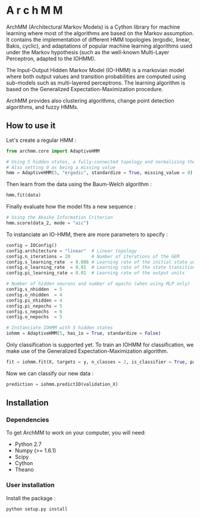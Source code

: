 A r c h M M
===========
ArchMM (Architectural Markov Models) is a Cython library for machine learning where most of the algorithms are based on the Markov assumption.
It contains the implementation of different HMM topologies (ergodic, linear, Bakis, cyclic), and adaptations of popular machine learning
algorithms used under the Markov hypothesis (such as the well-known Multi-Layer Perceptron, adapted to the IOHMM).

The Input-Output Hidden Markov Model (IO-HMM) is a markovian model where both output values and transition probabilities are computed using 
sub-models such as multi-layered perceptrons. The learning algorithm is based on the Generalized Expectation-Maximization procedure.

ArchMM provides also clustering algorithms, change point detection algorithms, and fuzzy HMMs.

How to use it
-------------

Let's create a regular HMM :
```python
from archmm.core import AdaptiveHMM

# Using 5 hidden states, a fully-connected topology and normalizing the inputs
# Also setting 0 as being a missing value
hmm = AdaptiveHMM(5, "ergodic", standardize = True, missing_value = 0)
```

Then learn from the data using the Baum-Welch algorithm :
```python
hmm.fit(data)
```

Finally evaluate how the model fits a new sequence :
```python
# Using the Akaike Information Criterion
hmm.score(data_2, mode = "aic")
```

To instanciate an IO-HMM, there are more parameters to specify :
```python
config = IOConfig()
config.architecture = "linear"  # Linear topology
config.n_iterations = 20        # Number of iterations of the GEM
config.s_learning_rate  = 0.006 # Learning rate of the initial state unit
config.o_learning_rate  = 0.01  # Learning rate of the state transition units
config.pi_learning_rate = 0.01  # Learning rate of the output units

# Number of hidden neurons and number of epochs (when using MLP only)
config.s_nhidden  = 5
config.o_nhidden  = 4
config.pi_nhidden = 4
config.pi_nepochs = 5
config.s_nepochs  = 6
config.o_nepochs  = 5

# Instanciate IOHMM with 5 hidden states
iohmm = AdaptiveHMM(5, has_io = True, standardize = False)
```
Only classification is supported yet. To train an IOHMM for classification, we make use
of the Generalized Expectation-Maximization algorithm.
```python
fit = iohmm.fit(X, targets = y, n_classes = 2, is_classifier = True, parameters = config)
```

Now we can classify our new data :
```python
prediction = iohmm.predictIO(validation_X)
```
Installation
------------

### Dependencies


To get ArchMM to work on your computer, you will need:

- Python 2.7
- Numpy (>= 1.6.1)
- Scipy
- Cython
- Theano

### User installation

Install the package :
```
python setup.py install
```
